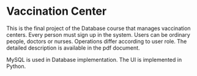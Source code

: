 # Vaccination Center

This is the final project of the Database course that manages vaccination centers. Every person must sign up in the system. Users can be ordinary people, doctors or nurses. Operations differ according to user role. The detailed description is available in the pdf document.

MySQL is used in Database implementation. The UI is implemented in Python. 
